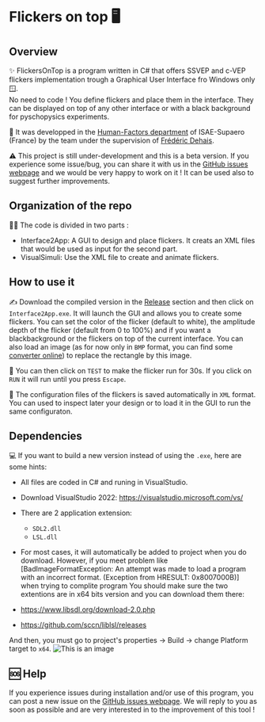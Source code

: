 Flickers on top 🖥️
=======================

Overview
------------------
✨ FlickersOnTop is a program written in C# that offers SSVEP and c-VEP flickers implementation trough a Graphical User Interface fro Windows only 🪟.   
No need to code ! You define flickers and place them in the interface. They can be displayed on top of any other interface or with a black background for pyschopysics experiments. 


🧠 It was developped in the [Human-Factors department](https://personnel.isae-supaero.fr/neuroergonomie-et-facteurs-humains-dcas?lang=en) of ISAE-Supaero (France) by the team under the supervision of [Frédéric Dehais](https://personnel.isae-supaero.fr/frederic-dehais/).  

⚠️ This project is still under-development and this is a beta version. If you experience some issue/bug, you can share it with us in the [GitHub issues webpage](https://github.com/ludovicdmt/FlickersOnTop/issues) and we would be very happy to work on it ! It can be used also to suggest further improvements. 

Organization of the repo
---------------
🧑‍💻 The code is divided in two parts : 
* Interface2App: A GUI to design and place flickers. It creats an XML files that would be used as input for the second part.
* VisualSimuli: Use the XML file to create and animate flickers.

How to use it
---------------
✍️ Download the compiled version in the [Release](https://github.com/ludovicdmt/FlickersOnTop/releases) section and then click on `Interface2App.exe`. It will launch the GUI and allows you to create some flickers. You can set the color of the flicker (default to white), the amplitude depth of the flicker (default from 0 to 100%) and if you want a blackbackground or the flickers on top of the current interface. You can also load an image (as for now only in `BMP` format, you can find some [converter online](https://image.online-convert.com/fr/convertir-en-bmp)) to replace the rectangle by this image.  

🏃 You can then click on `TEST` to make the flicker run for 30s. If you click on `RUN` it will run until you press `Escape`.   

💾 The configuration files of the flickers is saved automatically in `XML` format. You can used to inspect later your design or to load it in the GUI to run the same configuraton.


Dependencies
---------------
💻 If you want to build a new version instead of using the `.exe`, here are some hints: 
- All files are coded in C# and runing in VisualStudio.  
- Download VisualStudio 2022: <https://visualstudio.microsoft.com/vs/>  
- There are 2 application extension: 
    * `SDL2.dll`
    * `LSL.dll`
- For most cases, it will automatically be added to project when you do download. However, if you meet problem like [BadImageFormatException: An attempt was made to load a program with an incorrect format. (Exception from HRESULT: 0x8007000B)] when trying to complite program
You should make sure the two extentions are in x64 bits version and you can download them there:

 - https://www.libsdl.org/download-2.0.php
 - https://github.com/sccn/liblsl/releases

 
And then, you must go to project's properties -> Build -> change Platform target to `x64`.
![This is an image](https://user-images.githubusercontent.com/102971418/176470491-9454a7da-a7c8-4472-b526-578e37f3c928.png)

🆘 Help
--------------

If you experience issues during installation and/or use of this program, you can post a new issue on the [GitHub issues webpage](https://github.com/ludovicdmt/FlickersOnTop/issues). We will reply to you as soon as possible and are very interested in to the improvement of this tool !  
